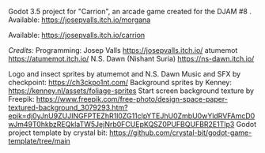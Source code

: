 Godot 3.5 project for "Carrion", an arcade game created for the DJAM #8 . Available: https://josepvalls.itch.io/morgana

Available: https://josepvalls.itch.io/carrion

*Credits:*
Programming:
Josep Valls https://josepvalls.itch.io/
atumemot https://atumemot.itch.io/
N.S. Dawn (Nishant Suria) https://ns-dawn.itch.io/

Logo and insect sprites by atumemot and N.S. Dawn
Music and SFX by checkpoint: https://ch3ckpo1nt.com/
Background sprites by Kenney: https://kenney.nl/assets/foliage-sprites
Start screen background texture by Freepik: https://www.freepik.com/free-photo/design-space-paper-textured-background_3079293.htm?epik=dj0yJnU9ZUJINGFPTEZhR1l0ZG11clpYTEJhU0ZmbU0wYldRVFAmcD0wJm49T0hkbzREQklaTW5JejNrb0FCUEpKQSZ0PUFBQUFBR2E1Tlp3
Godot project template by crystal bit: https://github.com/crystal-bit/godot-game-template/tree/main
